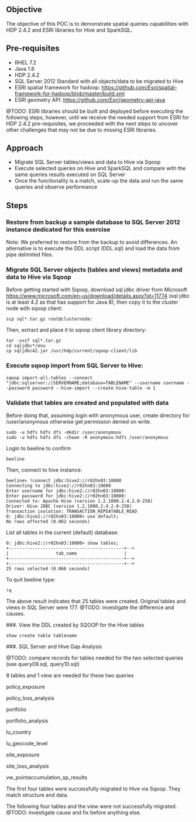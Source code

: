 ## Objective
The objective of this POC is to demonstrate spatial queries capabilities with HDP 2.4.2 and ESRI libraries for Hive and SparkSQL.

## Pre-requisites
- RHEL 7.2
- Java 1.8
- HDP 2.4.2
- SQL Server 2012 Standard with all objects/data to be migrated to Hive
- ESRI spatial framework for hadoop: https://github.com/Esri/spatial-framework-for-hadoop/blob/master/build.xml
- ESRI geometry API: https://github.com/Esri/geometry-api-java

@TODO: ESRI libraries should be built and deployed before executing the following steps, however, until we receive the needed support from ESRI for HDP 2.4.2 pre-requisites, we proceeded with the next steps to uncover other challenges that may not be due to missing ESRI libraries.

## Approach
- Migrate SQL Server tables/views and data to Hive via Sqoop
- Execute selected queries on Hive and SparkSQL and compare with the same queries results executed on SQL Server
- Once the functionality is a match, scale-up the data and run the same queries and observe performance

## Steps

### Restore from backup a sample database to SQL Server 2012 instance dedicated for this exercise

Note: We preferred to restore from the backup to avoid differences. An alternative is to execute the DDL script (DDL.sql) and load the data from pipe delimited files.

### Migrate SQL Server objects (tables and views) metadata and data to Hive via Sqoop

Before getting started with Sqoop, download sql jdbc driver from Microsoft https://www.microsoft.com/en-us/download/details.aspx?id=11774 (sql jdbc is at least 4.2 as that has support for Java 8), then copy it to the cluster node with sqoop client:

```
scp sql*.tar.gz root@clusternode:
```

Then, extract and place it to sqoop client library directory:
```
tar -xvzf sql*.tar.gz 
cd sqljdbc*/enu
cp sqljdbc42.jar /usr/hdp/current/sqoop-client/lib
```

### Execute sqoop import from SQL Server to Hive:

```
sqoop import-all-tables --connect "jdbc:sqlserver://SERVERNAME;database=TABLENAME" --username username --password password --hive-import --create-hive-table -m 1
```

### Validate that tables are created and populated with data

Before doing that, assuming login with anonymous user, create directory for /user/anonymous otherwise get permission denied on write.
```
sudo -u hdfs hdfs dfs -mkdir /user/anonymous
sudo -u hdfs hdfs dfs -chown -R anonymous:hdfs /user/anonymous
```
Login to beeline to confirm
```
beeline
```
Then, connect to hive instance:
```
beeline> !connect jdbc:hive2://r02hn03:10000
Connecting to jdbc:hive2://r02hn03:10000
Enter username for jdbc:hive2://r02hn03:10000:
Enter password for jdbc:hive2://r02hn03:10000:
Connected to: Apache Hive (version 1.2.1000.2.4.2.0-258)
Driver: Hive JDBC (version 1.2.1000.2.4.2.0-258)
Transaction isolation: TRANSACTION_REPEATABLE_READ
0: jdbc:hive2://r02hn03:10000> use default;
No rows affected (0.062 seconds)
```

List all tables in the current (default) database:
```
0: jdbc:hive2://r02hn03:10000> show tables;
+--------------------------------------------+--+
|                  tab_name                  |
+--------------------------------------------+--+
+--------------------------------------------+--+
25 rows selected (0.066 seconds)
```

To quit beeline type:

```
!q
```
The above result indicates that 25 tables were created. Original tables and views in SQL Server were 177. @TODO: investigate the difference and causes.

###. View the DDL created by SQOOP for the Hive tables
```
show create table tablename
```
###. SQL Server and Hive Gap Analysis

@TODO: compare records for tables needed for the two selected queries (see query09.sql, query10.sql)

8 tables and 1 view are needed for these two queries

policy_exposure

policy_loss_analysis

portfolio

portfolio_analysis

lu_country

lu_geocode_level

site_exposure

site_loss_analysis

vw_pointaccumulation_sp_results

The first four tables were successfully migrated to Hive via Sqoop. They match structure and data.

The following four tables and the view were not successfully migrated. @TODO: investigate cause and fix before anything else.
